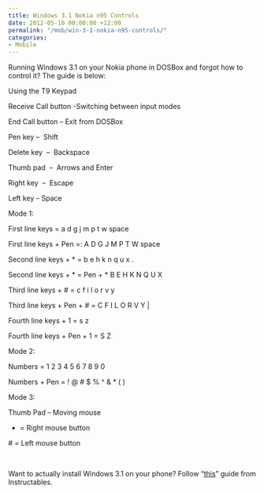 ```yaml
---
title: Windows 3.1 Nokia n95 Controls
date: 2012-05-10 00:00:00 +12:00
permalink: "/mob/win-3-1-nokia-n95-controls/"
categories:
- Mobile
---
```


Running Windows 3.1 on your Nokia phone in DOSBox and forgot how to control it? The guide is below:

Using the T9 Keypad

Receive Call button -Switching between input modes
  
End Call button &#8211; Exit from DOSBox
  
Pen key &#8211;  Shift
  
Delete key  &#8211;  Backspace
  
Thumb pad  &#8211;  Arrows and Enter
  
Right key  &#8211;  Escape
  
Left key &#8211; Space

Mode 1:

First line keys = a d g j m p t w space
  
First line keys + Pen =: A D G J M P T W space
  
Second line keys + * = b e h k n q u x .
  
Second line keys + \* = Pen + \* B E H K N Q U X
  
Third line keys + # = c f i l o r v y
  
Third line keys + Pen + # = C F I L O R V Y |
  
Fourth line keys + 1 = s z
  
Fourth line keys + Pen + 1 = S Z

Mode 2:

Numbers = 1 2 3 4 5 6 7 8 9 0
  
Numbers + Pen = ! @ # $ % ^ & * ( )

Mode 3:

Thumb Pad &#8211; Moving mouse
  
* = Right mouse button
  
\# = Left mouse button

&nbsp;

Want to actually install Windows 3.1 on your phone? Follow &#8220;<a title="Windows-31-on-Symbian" href="http://www.instructables.com/id/How-to-install-Windows-31-on-Symbian-S60/" target="_blank">this</a>&#8221; guide from Instructables.
